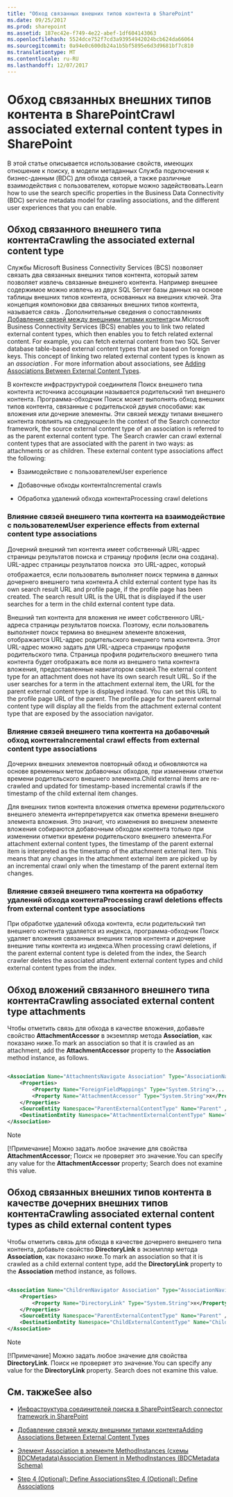 ```yaml
---
title: "Обход связанных внешних типов контента в SharePoint"
ms.date: 09/25/2017
ms.prod: sharepoint
ms.assetid: 187ec42e-f749-4e22-abef-1df604143063
ms.openlocfilehash: 5524dce752f7cd3a93954942024bcb624da66064
ms.sourcegitcommit: 0a94e0c600db24a1b5bf5895e6d3d9681bf7c810
ms.translationtype: MT
ms.contentlocale: ru-RU
ms.lasthandoff: 12/07/2017
---
```

# <a name="crawl-associated-external-content-types-in-sharepoint"></a><span data-ttu-id="f185b-102">Обход связанных внешних типов контента в SharePoint</span><span class="sxs-lookup"><span data-stu-id="f185b-102">Crawl associated external content types in SharePoint</span></span>

<span data-ttu-id="f185b-103">В этой статье описывается использование свойств, имеющих отношение к поиску, в модели метаданных Служба подключения к бизнес-данным (BDC) для обхода связей, а также различные взаимодействия с пользователем, которые можно задействовать.</span><span class="sxs-lookup"><span data-stu-id="f185b-103">Learn how to use the search specific properties in the Business Data Connectivity (BDC) service metadata model for crawling associations, and the different user experiences that you can enable.</span></span>

## <a name="crawling-the-associated-external-content-type"></a><span data-ttu-id="f185b-104">Обход связанного внешнего типа контента</span><span class="sxs-lookup"><span data-stu-id="f185b-104">Crawling the associated external content type</span></span>
<span data-ttu-id="f185b-105"><a name="HowToCrawlAssociations_CrawlingAssociatedExternalTypes"> </a></span><span class="sxs-lookup"><span data-stu-id="f185b-105"></span></span>

<span data-ttu-id="f185b-p101">Службы Microsoft Business Connectivity Services (BCS) позволяет связать два связанных внешних типов контента, который затем позволяет извлечь связанные внешнего контента. Например внешнее содержимое можно извлечь из двух SQL Server базы данных на основе таблицы внешних типов контента, основанных на внешних ключей. Эта концепция компоновки два связанных внешних типов контента, называется  *связь*  . Дополнительные сведения о сопоставлениях [Добавление связей между внешними типами контента](http://msdn.microsoft.com/library/791e95ab-9b3c-413b-be12-bd0e59962c93%28Office.15%29.aspx)см.</span><span class="sxs-lookup"><span data-stu-id="f185b-p101">Microsoft Business Connectivity Services (BCS) enables you to link two related external content types, which then enables you to fetch related external content. For example, you can fetch external content from two SQL Server database table-based external content types that are based on foreign keys. This concept of linking two related external content types is known as an  *association*  . For more information about associations, see [Adding Associations Between External Content Types](http://msdn.microsoft.com/library/791e95ab-9b3c-413b-be12-bd0e59962c93%28Office.15%29.aspx).</span></span> 
  
    
    
<span data-ttu-id="f185b-p102">В контексте инфраструктурой соединителя Поиск внешнего типа контента источника ассоциации называется родительский тип внешнего контента. Программа-обходчик Поиск может выполнять обход внешних типов контента, связанные с родительской двумя способами: как вложения или дочерние элементы. Эти связей между типами внешнего контента повлиять на следующее:</span><span class="sxs-lookup"><span data-stu-id="f185b-p102">In the context of the Search connector framework, the source external content type of an association is referred to as the parent external content type. The Search crawler can crawl external content types that are associated with the parent in two ways: as attachments or as children. These external content type associations affect the following:</span></span>
  
    
    

- <span data-ttu-id="f185b-113">Взаимодействие с пользователем</span><span class="sxs-lookup"><span data-stu-id="f185b-113">User experience</span></span>
    
  
- <span data-ttu-id="f185b-114">Добавочные обходы контента</span><span class="sxs-lookup"><span data-stu-id="f185b-114">Incremental crawls</span></span>
    
  
- <span data-ttu-id="f185b-115">Обработка удалений обхода контента</span><span class="sxs-lookup"><span data-stu-id="f185b-115">Processing crawl deletions</span></span>
    
  

### <a name="user-experience-effects-from-external-content-type-associations"></a><span data-ttu-id="f185b-116">Влияние связей внешнего типа контента на взаимодействие с пользователем</span><span class="sxs-lookup"><span data-stu-id="f185b-116">User experience effects from external content type associations</span></span>

<span data-ttu-id="f185b-p103">Дочерний внешний тип контента имеет собственный URL-адрес страницы результатов поиска и страницу профиля (если она создана). URL-адрес страницы результатов поиска  это URL-адрес, который отображается, если пользователь выполняет поиск термина в данных дочернего внешнего типа контента.</span><span class="sxs-lookup"><span data-stu-id="f185b-p103">A child external content type has its own search result URL and profile page, if the profile page has been created. The search result URL is the URL that is displayed if the user searches for a term in the child external content type data.</span></span> 
  
    
    
<span data-ttu-id="f185b-p104">Внешний тип контента для вложения не имеет собственного URL-адреса страницы результатов поиска. Поэтому, если пользователь выполняет поиск термина во внешнем элементе вложения, отображается URL-адрес родительского внешнего типа контента. Этот URL-адрес можно задать для URL-адреса страницы профиля родительского типа. Страница профиля родительского внешнего типа контента будет отображать все поля из внешнего типа контента вложения, предоставленные навигатором связей.</span><span class="sxs-lookup"><span data-stu-id="f185b-p104">The external content type for an attachment does not have its own search result URL. So if the user searches for a term in the attachment external item, the URL for the parent external content type is displayed instead. You can set this URL to the profile page URL of the parent. The profile page for the parent external content type will display all the fields from the attachment external content type that are exposed by the association navigator.</span></span>
  
    
    

### <a name="incremental-crawl-effects-from-external-content-type-associations"></a><span data-ttu-id="f185b-123">Влияние связей внешнего типа контента на добавочный обход контента</span><span class="sxs-lookup"><span data-stu-id="f185b-123">Incremental crawl effects from external content type associations</span></span>

<span data-ttu-id="f185b-124">Дочерних внешних элементов повторный обход и обновляются на основе временных меток добавочных обходов, при изменении отметки времени родительского внешнего элемента.</span><span class="sxs-lookup"><span data-stu-id="f185b-124">Child external items are re-crawled and updated for timestamp-based incremental crawls if the timestamp of the child external item changes.</span></span> 
  
    
    
<span data-ttu-id="f185b-p105">Для внешних типов контента вложения отметка времени родительского внешнего элемента интерпретируется как отметка времени внешнего элемента вложения. Это значит, что изменения во внешнем элементе вложения собираются добавочным обходом контента только при изменении отметки времени родительского внешнего элемента.</span><span class="sxs-lookup"><span data-stu-id="f185b-p105">For attachment external content types, the timestamp of the parent external item is interpreted as the timestamp of the attachment external item. This means that any changes in the attachment external item are picked up by an incremental crawl only when the timestamp of the parent external item changes.</span></span>
  
    
    

### <a name="processing-crawl-deletions-effects-from-external-content-type-associations"></a><span data-ttu-id="f185b-127">Влияние связей внешнего типа контента на обработку удалений обхода контента</span><span class="sxs-lookup"><span data-stu-id="f185b-127">Processing crawl deletions effects from external content type associations</span></span>

<span data-ttu-id="f185b-128">При обработке удалений обхода контента, если родительский тип внешнего контента удаляется из индекса, программа-обходчик Поиск удаляет вложения связанных внешних типов контента и дочерние внешние типы контента из индекса.</span><span class="sxs-lookup"><span data-stu-id="f185b-128">When processing crawl deletions, if the parent external content type is deleted from the index, the Search crawler deletes the associated attachment external content types and child external content types from the index.</span></span>
  
    
    

## <a name="crawling-associated-external-content-type-attachments"></a><span data-ttu-id="f185b-129">Обход вложений связанного внешнего типа контента</span><span class="sxs-lookup"><span data-stu-id="f185b-129">Crawling associated external content type attachments</span></span>
<span data-ttu-id="f185b-130"><a name="HowToCrawlAssociations_CrawlingAttachments"> </a></span><span class="sxs-lookup"><span data-stu-id="f185b-130"></span></span>

<span data-ttu-id="f185b-131">Чтобы отметить связь для обхода в качестве вложения, добавьте свойство **AttachmentAccessor** в экземпляр метода **Association**, как показано ниже.</span><span class="sxs-lookup"><span data-stu-id="f185b-131">To mark an association so that it is crawled as an attachment, add the **AttachmentAccessor** property to the **Association** method instance, as follows.</span></span>
  
    
    

```XML

<Association Name="AttachmentsNavigate Association" Type="AssociationNavigator" ...>
    <Properties>
        <Property Name="ForeignFieldMappings" Type="System.String">....... </Property>
        <Property Name="AttachmentAccessor" Type="System.String">x</Property>
    </Properties>
    <SourceEntity Namespace="ParentExternalContentType" Name="Parent" />
    <DestinationEntity Namespace="AttachmentExternalContentType" Name="Attachment External Content Type" />
</Association>
```


> [!NOTE]
> <span data-ttu-id="f185b-132">[!Примечание] Можно задать любое значение для свойства **AttachmentAccessor**; Поиск не проверяет это значение.</span><span class="sxs-lookup"><span data-stu-id="f185b-132">You can specify any value for the **AttachmentAccessor** property; Search does not examine this value.</span></span>
  
    
    


## <a name="crawling-associated-external-content-types-as-child-external-content-types"></a><span data-ttu-id="f185b-133">Обход связанных внешних типов контента в качестве дочерних внешних типов контента</span><span class="sxs-lookup"><span data-stu-id="f185b-133">Crawling associated external content types as child external content types</span></span>
<span data-ttu-id="f185b-134"><a name="HowToCrawlAssociations_CrawlingChildExternalTypes"> </a></span><span class="sxs-lookup"><span data-stu-id="f185b-134"></span></span>

<span data-ttu-id="f185b-135">Чтобы отметить связь для обхода в качестве дочернего внешнего типа контента, добавьте свойство **DirectoryLink** в экземпляр метода **Association**, как показано ниже.</span><span class="sxs-lookup"><span data-stu-id="f185b-135">To mark an association so that it is crawled as a child external content type, add the **DirectoryLink** property to the **Association** method instance, as follows.</span></span>
  
    
    

```XML

<Association Name="ChildrenNavigator Association" Type="AssociationNavigator" ...>
    <Properties>
        <Property Name="DirectoryLink" Type="System.String">x</Property>
    </Properties>
    <SourceEntity Namespace="ParentExternalContentType" Name="Parent" />
    <DestinationEntity Namespace="ChildExternalContentType" Name="Child External Content Type" />
</Association>
```

> [!NOTE]
> <span data-ttu-id="f185b-p106">[!Примечание] Можно задать любое значение для свойства **DirectoryLink**. Поиск не проверяет это значение.</span><span class="sxs-lookup"><span data-stu-id="f185b-p106">You can specify any value for the **DirectoryLink** property. Search does not examine this value.</span></span>
  
    
    


## <a name="see-also"></a><span data-ttu-id="f185b-138">См. также</span><span class="sxs-lookup"><span data-stu-id="f185b-138">See also</span></span>
<span data-ttu-id="f185b-139"><a name="SP15crawlects_addlresources"> </a></span><span class="sxs-lookup"><span data-stu-id="f185b-139"></span></span>


-  [<span data-ttu-id="f185b-140">Инфраструктура соединителей поиска в SharePoint</span><span class="sxs-lookup"><span data-stu-id="f185b-140">Search connector framework in SharePoint</span></span>](search-connector-framework-in-sharepoint.md)
    
  
-  [<span data-ttu-id="f185b-141">Добавление связей между внешними типами контента</span><span class="sxs-lookup"><span data-stu-id="f185b-141">Adding Associations Between External Content Types</span></span>](http://msdn.microsoft.com/library/791e95ab-9b3c-413b-be12-bd0e59962c93%28Office.15%29.aspx)
    
  
-  [<span data-ttu-id="f185b-142">Элемент Association в элементе MethodInstances (схемы BDCMetadata)</span><span class="sxs-lookup"><span data-stu-id="f185b-142">Association Element in MethodInstances (BDCMetadata Schema)</span></span>](http://msdn.microsoft.com/library/9659a1f5-1b12-03ef-f9e3-5c9904cc5dd0%28Office.15%29.aspx)
    
  
-  [<span data-ttu-id="f185b-143">Step 4 (Optional): Define Associations</span><span class="sxs-lookup"><span data-stu-id="f185b-143">Step 4 (Optional): Define Associations</span></span>](http://msdn.microsoft.com/library/6bc55f46-459a-4986-8744-8c6c5f45097b%28Office.15%29.aspx)
    
  

